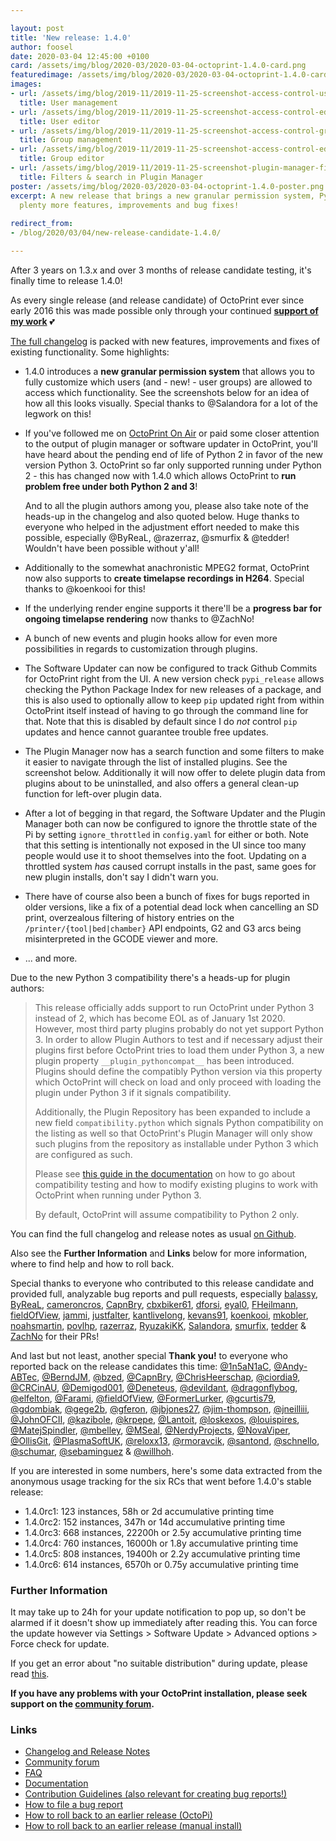 ```yaml
---

layout: post
title: 'New release: 1.4.0'
author: foosel
date: 2020-03-04 12:45:00 +0100
card: /assets/img/blog/2020-03/2020-03-04-octoprint-1.4.0-card.png
featuredimage: /assets/img/blog/2020-03/2020-03-04-octoprint-1.4.0-card.png
images:
- url: /assets/img/blog/2019-11/2019-11-25-screenshot-access-control-users.png
  title: User management
- url: /assets/img/blog/2019-11/2019-11-25-screenshot-access-control-edit-user.png
  title: User editor
- url: /assets/img/blog/2019-11/2019-11-25-screenshot-access-control-groups.png
  title: Group management
- url: /assets/img/blog/2019-11/2019-11-25-screenshot-access-control-edit-group.png
  title: Group editor
- url: /assets/img/blog/2019-11/2019-11-25-screenshot-plugin-manager-filters-and-search.png
  title: Filters & search in Plugin Manager
poster: /assets/img/blog/2020-03/2020-03-04-octoprint-1.4.0-poster.png
excerpt: A new release that brings a new granular permission system, Python 3 compatibility and
  plenty more features, improvements and bug fixes!
 
redirect_from:
- /blog/2020/03/04/new-release-candidate-1.4.0/

---
```


After 3 years on 1.3.x and over 3 months of release candidate testing, it's finally time to release 1.4.0!

As every single release (and release candidate) of OctoPrint ever since early 2016 this was made possible only 
through your continued **[support of my work](/support-octoprint/)** 💕

[The full changelog](https://github.com/foosel/OctoPrint/releases/tag/1.4.0) is packed with 
new features, improvements and fixes of existing functionality. Some highlights:

  * 1.4.0 introduces a **new granular permission system** that allows you to fully customize which users (and - new! - user 
    groups) are allowed to access which functionality. See the screenshots below for an idea of how all this looks
    visually. Special thanks to @Salandora for a lot of the legwork on this!
  * If you've followed me on [OctoPrint On Air](https://www.youtube.com/playlist?list=PL9j2DtsIPVkOFIMRrnnbXsnXtQmwj1IId) 
    or paid some closer attention to the output of plugin manager
    or software updater in OctoPrint, you'll have heard about the pending end of life of Python 2 in favor of the new
    version Python 3. OctoPrint so far only supported running under Python 2 - this has changed now with 1.4.0 which 
    allows OctoPrint to **run problem free under both Python 2 and 3**! 

    And to all the plugin authors among you, please also take note of the heads-up in the changelog and also quoted below.
    Huge thanks to everyone who helped in the adjustment effort needed to make this possible, especially @ByReaL, 
    @razerraz, @smurfix & @tedder! Wouldn't have been possible without y'all!
  * Additionally to the somewhat anachronistic MPEG2 format, OctoPrint now also supports to **create timelapse recordings 
    in H264**. Special thanks to @koenkooi for this!
  * If the underlying render engine supports it there'll be a **progress bar for ongoing timelapse rendering** now thanks
    to @ZachNo!
  * A bunch of new events and plugin hooks allow for even more possibilities in regards to customization through
    plugins.
  * The Software Updater can now be configured to track Github Commits for OctoPrint right from the UI. A new version
    check `pypi_release` allows checking the Python Package Index for new releases of a package, and this is also used
    to optionally allow to keep `pip` updated right from within OctoPrint itself instead of having to go through the
    command line for that. Note that this is disabled by default since I do *not* control `pip` updates and hence cannot
    guarantee trouble free updates.
  * The Plugin Manager now has a search function and some filters to make it easier to navigate through the list
    of installed plugins. See the screenshot below. Additionally it will now offer to delete plugin data from plugins
    about to be uninstalled, and also offers a general clean-up function for left-over plugin data.
  * After a lot of begging in that regard, the Software Updater and the Plugin Manager both can now be configured to ignore
    the throttle state of the Pi by setting `ignore_throttled` in `config.yaml` for either or both. Note that this 
    setting is intentionally not exposed in the UI since too many people would use it to shoot themselves into the foot.
    Updating on a throttled system *has* caused corrupt installs in the past, same goes for new plugin installs, don't 
    say I didn't warn you.
  * There have of course also been a bunch of fixes for bugs reported in older versions, like a fix of a potential dead 
    lock when cancelling an SD print, overzealous filtering of history entries on the `/printer/{tool|bed|chamber}` 
    API endpoints, G2 and G3 arcs being misinterpreted in the GCODE viewer and more.
  * ... and more.

Due to the new Python 3 compatibility there's a heads-up for plugin authors:

> This release officially adds support to run OctoPrint under Python 3 instead of 2, which has become EOL as of January 1st 2020. However, most third party plugins probably do not yet support Python 3. In order to allow Plugin Authors to test and if necessary adjust their plugins first before OctoPrint tries to load them under Python 3, a new plugin property `__plugin_pythoncompat__` has been introduced. Plugins should define the compatibly Python version via this property which OctoPrint will check on load and only proceed with loading the plugin under Python 3 if it signals compatibility. 
>
>
> Additionally, the Plugin Repository has been expanded to include a new field `compatibility.python` which signals Python compatibility on the listing as well so that OctoPrint's Plugin Manager will only show such plugins from the repository as installable under Python 3 which are configured as such.
>
>
> Please see [this guide in the documentation](https://docs.octoprint.org/en/master/plugins/python3_migration.html) on how to go about compatibility testing and how to modify existing plugins to work with OctoPrint when running under Python 3.
>
>
> By default, OctoPrint will assume compatibility to Python 2 only.

You can find the full changelog and release notes as usual [on Github](https://github.com/foosel/OctoPrint/releases/tag/1.4.0).

Also see the **Further Information** and **Links** below for more information,
where to find help and how to roll back.

Special thanks to everyone who contributed to this release candidate and provided full, analyzable bug reports and pull requests, especially [balassy](https://github.com/balassy), [ByReaL](https://github.com/ByReaL), [cameroncros](https://github.com/cameroncros), [CapnBry](https://github.com/CapnBry), [cbxbiker61](https://github.com/cbxbiker61), [dforsi](https://github.com/dforsi), [eyal0](https://github.com/eyal0), [FHeilmann](https://github.com/FHeilmann), [fieldOfView](https://github.com/fieldOfView), [jammi](https://github.com/jammi), [justfalter](https://github.com/justfalter), [kantlivelong](https://github.com/kantlivelong), [kevans91](https://github.com/kevans91), [koenkooi](https://github.com/koenkooi), [mkobler](https://github.com/mkobler), [noahsmartin](https://github.com/noahsmartin), [povlhp](https://github.com/povlhp), [razerraz](https://github.com/razerraz), [RyuzakiKK](https://github.com/RyuzakiKK), [Salandora](https://github.com/Salandora), [smurfix](https://github.com/smurfix), [tedder](https://github.com/tedder) & [ZachNo](https://github.com/ZachNo) for their PRs!

And last but not least, another special **Thank you!** to everyone who reported back on the release candidates this time: [@1n5aN1aC](https://github.com/1n5aN1aC), [@Andy-ABTec](https://github.com/Andy-ABTec), [@BerndJM](https://github.com/BerndJM), [@bzed](https://github.com/bzed), [@CapnBry](https://github.com/CapnBry), [@ChrisHeerschap](https://github.com/ChrisHeerschap), [@ciordia9](https://github.com/ciordia9), [@CRCinAU](https://github.com/CRCinAU), [@Demigod001](https://github.com/Demigod001), [@Deneteus](https://github.com/Deneteus), [@devildant](https://github.com/devildant), [@dragonflybog](https://github.com/dragonflybog), [@elfelton](https://github.com/elfelton), [@Farami](https://github.com/Farami), [@fieldOfView](https://github.com/fieldOfView), [@FormerLurker](https://github.com/FormerLurker), [@gcurtis79](https://github.com/gcurtis79), [@gdombiak](https://github.com/gdombiak), [@gege2b](https://github.com/gege2b), [@gferon](https://github.com/gferon), [@jbjones27](https://github.com/jbjones27), [@jim-thompson](https://github.com/jim-thompson), [@jneilliii](https://github.com/jneilliii), [@JohnOFCII](https://github.com/JohnOFCII), [@kazibole](https://github.com/kazibole), [@krpepe](https://github.com/krpepe), [@Lantoit](https://github.com/Lantoit), [@loskexos](https://github.com/loskexos), [@louispires](https://github.com/louispires), [@MatejSpindler](https://github.com/MatejSpindler), [@mbelley](https://github.com/mbelley), [@MSeal](https://github.com/MSeal), [@NerdyProjects](https://github.com/NerdyProjects), [@NovaViper](https://github.com/NovaViper), [@OllisGit](https://github.com/OllisGit), [@PlasmaSoftUK](https://github.com/PlasmaSoftUK), [@reloxx13](https://github.com/reloxx13), [@rmoravcik](https://github.com/rmoravcik), [@santond](https://github.com/santond), [@schnello](https://github.com/schnello), [@schumar](https://github.com/schumar), [@sebaminguez](https://github.com/sebaminguez) & [@willhoh](https://github.com/willhoh).

If you are interested in some numbers, here's some data extracted from the anonymous usage tracking for the six RCs that
went before 1.4.0's stable release:

  * 1.4.0rc1: 123 instances, 58h or 2d accumulative printing time
  * 1.4.0rc2: 152 instances, 347h or 14d accumulative printing time
  * 1.4.0rc3: 668 instances, 22200h or 2.5y accumulative printing time
  * 1.4.0rc4: 760 instances, 16000h or 1.8y accumulative printing time
  * 1.4.0rc5: 808 instances, 19400h or 2.2y accumulative printing time
  * 1.4.0rc6: 614 instances, 6570h or 0.75y accumulative printing time

### Further Information

It may take up to 24h for your update notification to pop up, so don't 
be alarmed if it doesn't show up immediately after reading this. You
can force the update however via Settings > Software Update > 
Advanced options > Force check for update.

If you get an error about "no suitable distribution" during update, please read 
[this](https://discourse.octoprint.org/t/i-got-some-error-about-no-suitable-distribution-during-update-and-now-my-server-wont-start/235).

**If you have any problems with your OctoPrint installation, please seek 
support on the [community forum](https://community.octoprint.org).**

### Links

  * [Changelog and Release Notes](https://github.com/foosel/OctoPrint/releases/tag/1.4.0)
  * [Community forum](https://community.octoprint.org)
  * [FAQ](https://faq.octoprint.org)
  * [Documentation](http://docs.octoprint.org/)
  * [Contribution Guidelines (also relevant for creating bug reports!)](https://github.com/foosel/OctoPrint/blob/master/CONTRIBUTING.md)
  * [How to file a bug report](https://github.com/foosel/OctoPrint/blob/master/CONTRIBUTING.md#how-to-file-a-bug-report)
  * [How to roll back to an earlier release (OctoPi)](https://discourse.octoprint.org/t/how-can-i-revert-to-an-older-version-of-the-octoprint-installation-on-my-octopi-image/205)
  * [How to roll back to an earlier release (manual install)](https://discourse.octoprint.org/t/how-can-i-roll-back-to-an-earlier-version-after-an-update/234)
